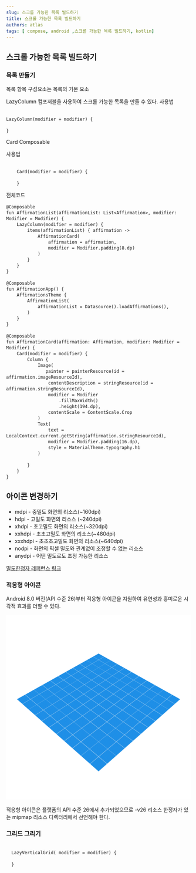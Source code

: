 ```yaml
---
slug: 스크롤 가능한 목록 빌드하기
title: 스크롤 가능한 목록 빌드하기
authors: atlas
tags: [ compose, android ,스크롤 가능한 목록 빌드하기, kotlin]
---
```

## 스크롤 가능한 목록 빌드하기


### 목록 만들기
목록 항목 구성요소는 목록의 기본 요소

LazyColumn 컴포저블을 사용하여 스크롤 가능한 목록을 만들 수 있다.
사용법

```

LazyColumn(modifier = modifier) {

}

```


Card Composable 

사용법
```

    Card(modifier = modifier) {

    }

```

전체코드 
```
@Composable
fun AffirmationList(affirmationList: List<Affirmation>, modifier: Modifier = Modifier) {
    LazyColumn(modifier = modifier) {
        items(affirmationList) { affirmation ->
            AffirmationCard(
                affirmation = affirmation,
                modifier = Modifier.padding(8.dp)
            )
        }
    }
}

@Composable
fun AffirmationApp() {
    AffirmationsTheme {
        AffirmationList(
            affirmationList = Datasource().loadAffirmations(),
        )
    }
}

@Composable
fun AffirmationCard(affirmation: Affirmation, modifier: Modifier = Modifier) {
    Card(modifier = modifier) {
        Column {
            Image(
               painter = painterResource(id = affirmation.imageResourceId),
                contentDescription = stringResource(id = affirmation.stringResourceId),
                modifier = Modifier
                    .fillMaxWidth()
                    .height(194.dp),
                contentScale = ContentScale.Crop
            )
            Text(
                text = LocalContext.current.getString(affirmation.stringResourceId),
                modifier = Modifier.padding(16.dp),
                style = MaterialTheme.typography.h1
            )

        }
    }
}
```


## 아이콘 변경하기 

- mdpi - 중밀도 화면의 리소스(~160dpi)
- hdpi - 고밀도 화면의 리소스 (~240dpi)
- xhdpi - 초고밀도 화면의 리소스(~320dpi)
- xxhdpi - 초초고밀도 화면의 리소스(~480dpi)
- xxxhdpi - 초초초고밀도 화면의 리소스(~640dpi)
- nodpi - 화면의 픽셀 밀도와 관계없이 조정할 수 없는 리소스
- anydpi - 어떤 밀도로도 조정 가능한 리소스

[밀도한정자 레퍼런스 링크](https://developer.android.com/training/multiscreen/screendensities?hl%253Dko#TaskProvideAltBmp)


### 적응형 아이콘 
Android 8.0 버전(API 수준 26)부터 적응형 아이콘을 지원하여 유연성과 흥미로운 시각적 효과를 더할 수 있다. 

![icon](./icon.gif)



적응형 아이콘은 플랫폼의 API 수준 26에서 추가되었으므로 -v26 리소스 한정자가 있는 mipmap 리소스 디렉터리에서 선언해야 한다.


### 그리드 그리기 
```

  LazyVerticalGrid( modifier = modifier) {

  }

```
